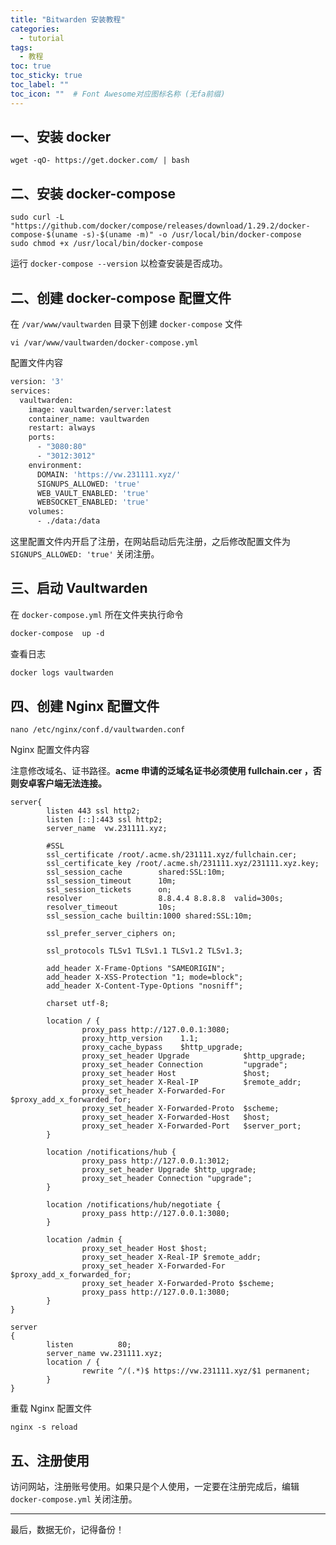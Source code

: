 ```yaml
---
title: "Bitwarden 安装教程"
categories:
  - tutorial
tags:
  - 教程
toc: true
toc_sticky: true
toc_label: ""
toc_icon: ""  # Font Awesome对应图标名称 (无fa前缀)	
---
```


## 一、安装 docker
```
wget -qO- https://get.docker.com/ | bash
```

## 二、安装 docker-compose
```
sudo curl -L "https://github.com/docker/compose/releases/download/1.29.2/docker-compose-$(uname -s)-$(uname -m)" -o /usr/local/bin/docker-compose
sudo chmod +x /usr/local/bin/docker-compose
```

运行 `docker-compose --version` 以检查安装是否成功。

## 二、创建 docker-compose 配置文件
在 `/var/www/vaultwarden` 目录下创建 `docker-compose` 文件

```shell
vi /var/www/vaultwarden/docker-compose.yml
```
配置文件内容
```dockerfile
version: '3'
services:
  vaultwarden:
    image: vaultwarden/server:latest
    container_name: vaultwarden
    restart: always
    ports:
      - "3080:80"
      - "3012:3012"
    environment:
      DOMAIN: 'https://vw.231111.xyz/'
      SIGNUPS_ALLOWED: 'true'
      WEB_VAULT_ENABLED: 'true'
      WEBSOCKET_ENABLED: 'true'
    volumes:
      - ./data:/data
```
这里配置文件内开启了注册，在网站启动后先注册，之后修改配置文件为 `SIGNUPS_ALLOWED: 'true'` 关闭注册。
## 三、启动 Vaultwarden
在 `docker-compose.yml` 所在文件夹执行命令
```dockerfile
docker-compose  up -d
```
查看日志
```dockerfile
docker logs vaultwarden
```
## 四、创建 Nginx 配置文件
```shell
nano /etc/nginx/conf.d/vaultwarden.conf
```
Nginx 配置文件内容
​

注意修改域名、证书路径。**acme 申请的泛域名证书必须使用 fullchain.cer ，否则安卓客户端无法连接。**
```nginx
server{
        listen 443 ssl http2;
        listen [::]:443 ssl http2;
        server_name  vw.231111.xyz;

        #SSL
        ssl_certificate /root/.acme.sh/231111.xyz/fullchain.cer;
        ssl_certificate_key /root/.acme.sh/231111.xyz/231111.xyz.key;
        ssl_session_cache        shared:SSL:10m;
        ssl_session_timeout      10m;
        ssl_session_tickets      on;
        resolver                 8.8.4.4 8.8.8.8  valid=300s;
        resolver_timeout         10s;
        ssl_session_cache builtin:1000 shared:SSL:10m;

        ssl_prefer_server_ciphers on;

        ssl_protocols TLSv1 TLSv1.1 TLSv1.2 TLSv1.3;

        add_header X-Frame-Options "SAMEORIGIN";
        add_header X-XSS-Protection "1; mode=block";
        add_header X-Content-Type-Options "nosniff";

        charset utf-8;
        
        location / {
                proxy_pass http://127.0.0.1:3080;
                proxy_http_version    1.1;
                proxy_cache_bypass    $http_upgrade;
                proxy_set_header Upgrade            $http_upgrade;
                proxy_set_header Connection         "upgrade";
                proxy_set_header Host               $host;
                proxy_set_header X-Real-IP          $remote_addr;
                proxy_set_header X-Forwarded-For    $proxy_add_x_forwarded_for;
                proxy_set_header X-Forwarded-Proto  $scheme;
                proxy_set_header X-Forwarded-Host   $host;
                proxy_set_header X-Forwarded-Port   $server_port;
        }

        location /notifications/hub {
                proxy_pass http://127.0.0.1:3012;
                proxy_set_header Upgrade $http_upgrade;
                proxy_set_header Connection "upgrade";
        }

        location /notifications/hub/negotiate {
                proxy_pass http://127.0.0.1:3080;
        }

        location /admin {
                proxy_set_header Host $host;
                proxy_set_header X-Real-IP $remote_addr;
                proxy_set_header X-Forwarded-For $proxy_add_x_forwarded_for;
                proxy_set_header X-Forwarded-Proto $scheme;
                proxy_pass http://127.0.0.1:3080;
        }
}

server
{
        listen          80;
        server_name vw.231111.xyz;
        location / {
                rewrite ^/(.*)$ https://vw.231111.xyz/$1 permanent;
        }
}
```
重载 Nginx 配置文件
```shell
nginx -s reload
```
## 五、注册使用
访问网站，注册账号使用。如果只是个人使用，一定要在注册完成后，编辑 `docker-compose.yml` 关闭注册。

---

最后，数据无价，记得备份！
